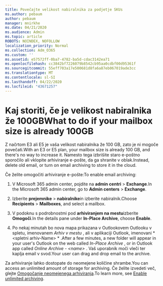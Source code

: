 ```yaml
---
title: Povečajte velikost nabiralnika za podjetje SKUs
ms.author: pebaum
author: pebaum
manager: mnirkhe
ms.date: 04/21/2020
ms.audience: Admin
ms.topic: article
ROBOTS: NOINDEX, NOFOLLOW
localization_priority: Normal
ms.collection: Adm_O365
ms.custom: ''
ms.assetid: e57572ff-0ba7-4782-ba5d-cdac3142ea71
ms.openlocfilehash: cc3842bf7226079b8542cb95aa0cdbf00d95361f
ms.sourcegitcommit: 55eff703a17e500681d8fa6a87eb067019ade3cc
ms.translationtype: MT
ms.contentlocale: sl-SI
ms.lasthandoff: 04/22/2020
ms.locfileid: "43671257"
---
```

# <a name="what-to-do-if-your-mailbox-size-is-already-100gb"></a><span data-ttu-id="d2580-102">Kaj storiti, če je velikost nabiralnika že 100GB</span><span class="sxs-lookup"><span data-stu-id="d2580-102">What to do if your mailbox size is already 100GB</span></span>

<span data-ttu-id="d2580-103">Z načrtom E3 ali E5 je vaša velikost nabiralnika že 100 GB, zato je ni mogoče povečati.</span><span class="sxs-lookup"><span data-stu-id="d2580-103">With an E3 or E5 plan, your mailbox size is already 100 GB, and there's no way to increase it.</span></span> <span data-ttu-id="d2580-104">Namesto tega izbrišite staro e-poštno sporočilo ali vklopite arhiviranje e-pošte, da ga shranite v oblak.</span><span class="sxs-lookup"><span data-stu-id="d2580-104">Instead, delete old email, or turn on email archiving to store it in the cloud.</span></span> 
  
<span data-ttu-id="d2580-105">Če želite omogočiti arhiviranje e-pošte:</span><span class="sxs-lookup"><span data-stu-id="d2580-105">To enable email archiving:</span></span>
  
1. <span data-ttu-id="d2580-106">V Microsoft 365 admin center, pojdite na **admin centri** \> **Exchange**.</span><span class="sxs-lookup"><span data-stu-id="d2580-106">In the Microsoft 365 admin center, go to **Admin centers** \> **Exchange**.</span></span> 
    
2. <span data-ttu-id="d2580-107">Izberite **prejemnike** \> **nabiralnike**in izberite nabiralnik.</span><span class="sxs-lookup"><span data-stu-id="d2580-107">Choose **Recipients** \> **Mailboxes**, and select a mailbox.</span></span> 
    
3. <span data-ttu-id="d2580-108">V podoknu s podrobnostmi pod **arhiviranjem na mestu**izberite **Omogoči**.</span><span class="sxs-lookup"><span data-stu-id="d2580-108">In the details pane under **In-Place Archive**, choose **Enable**.</span></span> 
    
4. <span data-ttu-id="d2580-109">Po nekaj minutah bo nova mapa prikazana v Outlookovem Outlooku v spletu, imenovanem *Arhiv v mestu* , ali v aplikaciji Outlook, imenovani \* \<spletni arhiv-Name\> \* .</span><span class="sxs-lookup"><span data-stu-id="d2580-109">After a few minutes, a new folder will appear in your user's Outlook on the web called  *In-Place Archive*  , or in Outlook app called  *Online Archive - \<name\>*  .</span></span> <span data-ttu-id="d2580-110">Vaš uporabnik moči vleči ter kaplja email v svod.</span><span class="sxs-lookup"><span data-stu-id="d2580-110">Your user can drag and drop email to the archive.</span></span> 
    
<span data-ttu-id="d2580-111">Za arhiviranje lahko dostopate do neomejene količine shrambe.</span><span class="sxs-lookup"><span data-stu-id="d2580-111">You can access an unlimited amount of storage for archiving.</span></span> <span data-ttu-id="d2580-112">Če želite izvedeti več, glejte [Omogočanje neomejenega arhiviranja](https://docs.microsoft.com/office365/securitycompliance/enable-unlimited-archiving).</span><span class="sxs-lookup"><span data-stu-id="d2580-112">To learn more, see [Enable unlimited archiving](https://docs.microsoft.com/office365/securitycompliance/enable-unlimited-archiving).</span></span>
  

